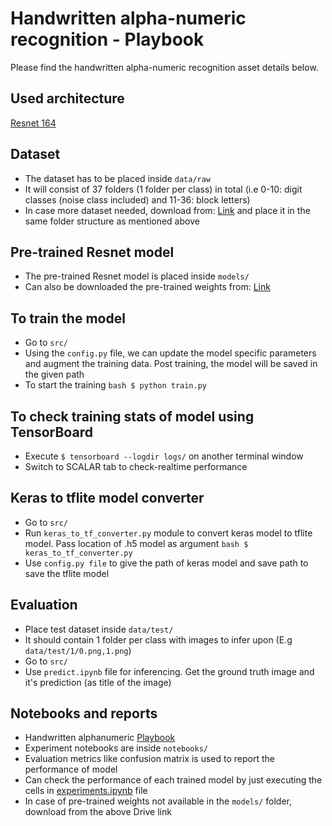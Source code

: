 # Handwritten alpha-numeric recognition - Playbook
Please find the handwritten alpha-numeric recognition asset details below.

## Used architecture
[Resnet 164](https://arxiv.org/abs/1603.05027)

## Dataset
- The dataset has to be placed inside ``data/raw``  
- It will consist of 37 folders (1 folder per class) in total (i.e 0-10: digit classes (noise class included) and 11-36: block letters)
- In case more dataset needed, download from: [Link](https://drive.google.com/drive/folders/1a08_cVWF_ZE_B6K_hUvWkms8Lo4S3ebT) and place it in the same folder structure as mentioned above

## Pre-trained Resnet model
- The pre-trained Resnet model is placed inside ``models/`` 
- Can also be downloaded the pre-trained weights from: [Link](https://drive.google.com/file/d/1PZVfCDYWsmK0ejpv0r3-i0dOq-JvQgLi/view?usp=share_link)

## To train the model
- Go to ``src/``
- Using the ``config.py`` file, we can update the model specific parameters and augment the training data. Post training, the model will be saved in the given path
- To start the training
``bash
$ python train.py 
``
## To check training stats of model using TensorBoard
- Execute ``$ tensorboard --logdir logs/`` on another terminal window
- Switch to SCALAR tab to check-realtime performance 

## Keras to tflite model converter
- Go to ``src/``
- Run ``keras_to_tf_converter.py`` module to convert keras model to tflite model. Pass location of .h5 model as argument
``bash
$ keras_to_tf_converter.py
``
- Use ``config.py file`` to give the path of keras model and save path to save the tflite model

## Evaluation
- Place test dataset inside ``data/test/``
- It should contain 1 folder per class with images to infer upon (E.g ``data/test/1/0.png,1.png``)
- Go to ``src/``
- Use ``predict.ipynb`` file for inferencing. Get the ground truth image and it's prediction (as title of the image)

## Notebooks and reports
- Handwritten alphanumeric [Playbook](https://github.com/Sunbird-Saral/react-native-saral-sdk/blob/develop/ml_models/handwritten_alpha-numeric/notebooks/HandwrittenAlphaNumeric_Playbook-%5BIteration-2%5D.ipynb)
- Experiment notebooks are inside ``notebooks/``
- Evaluation metrics like confusion matrix is used to report the performance of model
- Can check the performance of each trained model by just executing the cells in [experiments.ipynb](https://github.com/Sunbird-Saral/react-native-saral-sdk/tree/enhancement/ml_folder_struct/ml_models/handwritten_alpha-numeric/notebooks/experiment1) file
- In case of pre-trained weights not available in the ``models/`` folder, download from the above Drive link 
